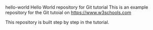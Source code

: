 hello-world
Hello World repository for Git tutorial
This is an example repository for the Git tutoial on https://www.w3schools.com

This repository is built step by step in the tutorial.